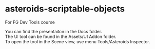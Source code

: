 # asteroids-scriptable-objects
For FG Dev Tools course

You can find the presentaiton in the Docs folder.  
The UI tool can be found in the Assets/UI Addon folder.  
To open the tool in the Scene view, use menu Tools/Asteroids Inspector.  
